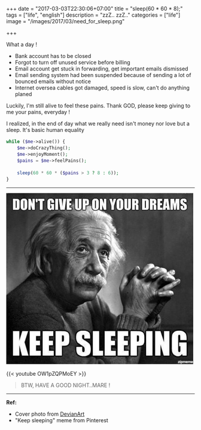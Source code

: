 +++
date = "2017-03-03T22:30:06+07:00"
title = "sleep(60 * 60 * 8);"
tags = ["life", "english"]
description = "zzZ.. zzZ.."
categories = ["life"]
image = "/images/2017/03/need_for_sleep.png"


+++

What a day !

- Bank account has to be closed
- Forgot to turn off unused service before billing
- Email account get stuck in forwarding, get important emails dismissed
- Email sending system had been suspended because of sending a lot of bounced emails without notice
- Internet oversea cables got damaged, speed is slow, can't do anything planed

Luckily, I'm still alive to feel these pains. Thank GOD, please keep giving to me your pains, everyday !

I realized, in the end of day what we really need isn't money nor love but a sleep. It's basic human equality

```php
while ($me->alive()) {
    $me->doCrazyThing();
    $me->enjoyMoment();
    $pains = $me->feelPains();

    sleep(60 * 60 * ($pains > 3 ? 8 : 6));
}
```

--------------------

![Keep Sleeping](/images/2017/03/keep-sleeping.jpg)

{{< youtube OW1pZQPMoEY >}}

> BTW, HAVE A GOOD NIGHT..MARE !

--------------------

**Ref:**

- Cover photo from [DevianArt](http://kosta021.deviantart.com/art/Need-for-Sleep-Timeline-cover-327405329)
- "Keep sleeping" meme from Pinterest
